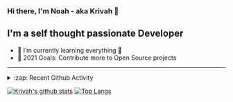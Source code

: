 ### Hi there, I'm Noah - aka Krivah 👋

## I'm a self thought passionate Developer

- 🌱 I’m currently learning everything 🤣
- 🥅 2021 Goals: Contribute more to Open Source projects

---

<details>
  <summary>:zap: Recent Github Activity</summary>
  
<!--START_SECTION:activity-->
1. 🗣 Commented on [#31](https://github.com/dacap/clip/issues/31) in [dacap/clip](https://github.com/dacap/clip)
2. 🎉 Merged PR [#59](https://github.com/krivahtoo/telechat/pull/59) in [krivahtoo/telechat](https://github.com/krivahtoo/telechat)
3. ❌ Closed PR [#56](https://github.com/krivahtoo/telechat/pull/56) in [krivahtoo/telechat](https://github.com/krivahtoo/telechat)
4. 🎉 Merged PR [#55](https://github.com/krivahtoo/telechat/pull/55) in [krivahtoo/telechat](https://github.com/krivahtoo/telechat)
5. ❌ Closed PR [#53](https://github.com/krivahtoo/telechat/pull/53) in [krivahtoo/telechat](https://github.com/krivahtoo/telechat)
<!--END_SECTION:activity-->

</details>


  [![Krivah's github stats](https://github-readme-stats.vercel.app/api?username=krivahtoo&count_private=true&theme=tokyonight)](https://github.com/anuraghazra/github-readme-stats)
  [![Top Langs](https://github-readme-stats.vercel.app/api/top-langs/?username=krivahtoo&layout=compact&langs_count=10&theme=tokyonight)](https://github.com/anuraghazra/github-readme-stats)



